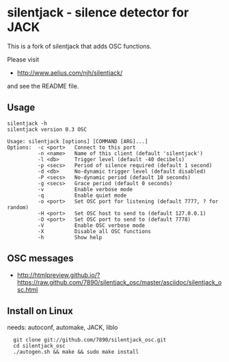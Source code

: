 silentjack - silence detector for JACK
======================================

This is a fork of silentjack that adds OSC functions.

Please visit

* http://www.aelius.com/njh/silentjack/

and see the README file.

Usage
-----

```
silentjack -h
silentjack version 0.3 OSC

Usage: silentjack [options] [COMMAND [ARG]...]
Options:  -c <port>   Connect to this port
          -n <name>   Name of this client (default 'silentjack')
          -l <db>     Trigger level (default -40 decibels)
          -p <secs>   Period of silence required (default 1 second)
          -d <db>     No-dynamic trigger level (default disabled)
          -P <secs>   No-dynamic period (default 10 seconds)
          -g <secs>   Grace period (default 0 seconds)
          -v          Enable verbose mode
          -q          Enable quiet mode
          -o <port>   Set OSC port for listening (default 7777, ? for random)
          -H <port>   Set OSC host to send to (default 127.0.0.1)
          -O <port>   Set OSC port to send to (default 7778)
          -V          Enable OSC verbose mode
          -X          Disable all OSC functions
          -h          Show help
```

OSC messages
------------

* http://htmlpreview.github.io/?https://raw.github.com/7890/silentjack_osc/master/asciidoc/silentjack_osc.html

Install on Linux
----------------

needs: autoconf, automake, JACK, liblo

```
  git clone git://github.com/7890/silentjack_osc.git
  cd silentjack_osc
  ./autogen.sh && make && sudo make install
```
